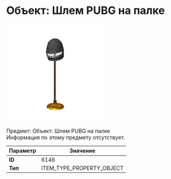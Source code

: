 # Объект: Шлем PUBG на палке

![Item Image](../img/6146.webp?raw=true)

Предмет: Объект: Шлем PUBG на палке<br>Информация по этому предмету отсутствует.


| Параметр | Значение |
|----------|----------|
| **ID** | 6146 |
| **Тип** | ITEM_TYPE_PROPERTY_OBJECT |

